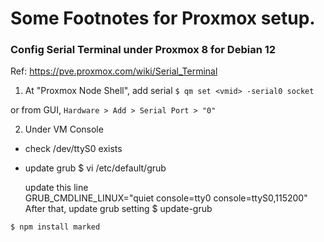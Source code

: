 # Some Footnotes for Proxmox setup.

### Config Serial Terminal under Proxmox 8 for Debian 12
Ref:  https://pve.proxmox.com/wiki/Serial_Terminal

1. At "Proxmox Node Shell", add serial 
`$ qm set <vmid> -serial0 socket`

or from GUI, 
`Hardware > Add > Serial Port > "0"`

2. Under VM Console

- check /dev/ttyS0 exists
- update grub
    $ vi /etc/default/grub
    
    update this line  
    GRUB_CMDLINE_LINUX="quiet console=tty0 console=ttyS0,115200"
    After that, update grub setting
    $ update-grub


`$ npm install marked`
